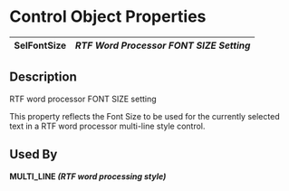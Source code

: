 # Control Object Properties

**SelFontSize** |  **_RTF Word Processor FONT SIZE Setting_**  
---|---  
  
## Description

RTF word processor FONT SIZE setting

This property reflects the Font Size to be used for the currently selected text in a RTF word processor multi-line style control.

## Used By 

**MULTI_LINE _(RTF word processing style)_**
